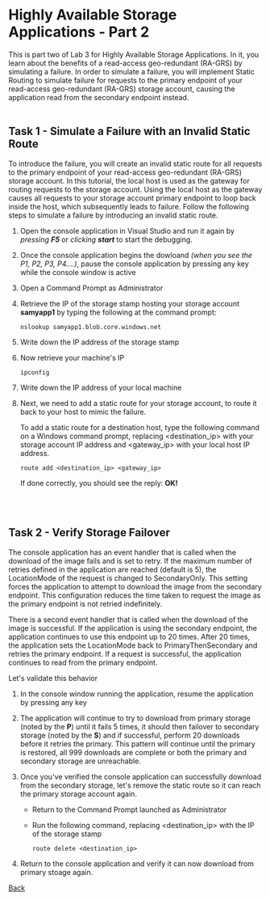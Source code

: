 # Highly Available Storage Applications - Part 2

This is part two of Lab 3 for Highly Available Storage Applications. In it, you learn about the benefits of a read-access geo-redundant (RA-GRS) by simulating a failure.
In order to simulate a failure, you will implement Static Routing to simulate failure for requests to the primary endpoint of your read-access geo-redundant (RA-GRS) storage account, causing the application read from the secondary endpoint instead.
<br><br />

## Task 1 - Simulate a Failure with an Invalid Static Route

To introduce the failure, you will create an invalid static route for all requests to the primary endpoint of your read-access geo-redundant (RA-GRS) storage account. In this tutorial, the local host is used as the gateway for routing requests to the storage account. Using the local host as the gateway causes all requests to your storage account primary endpoint to loop back inside the host, which subsequently leads to failure. Follow the following steps to simulate a failure by introducing an invalid static route.

1. Open the console application in Visual Studio and run it again by *pressing **F5*** or *clicking **start*** to start the debugging.
2. Once the console application begins the dowloand *(when you see the P1, P2, P3, P4....)*, pause the console application by pressing any key while the console window is active
3. Open a Command Prompt as Administrator
4. Retrieve the IP of the storage stamp hosting your storage account **samyapp1** by typing the following at the command prompt:
   
   `nslookup samyapp1.blob.core.windows.net`

5. Write down the IP address of the storage stamp
6. Now retrieve your machine's IP

   `ipconfig`

7. Write down the IP address of your local machine
8. Next, we need to add a static route for your storage account, to route it back to your host to mimic the failure.

   To add a static route for a destination host, type the following command on a Windows command prompt, replacing <destination_ip> with your storage account IP address and <gateway_ip> with your local host IP address.
 
   `route add <destination_ip> <gateway_ip>` 

   If done correctly, you should see the reply: **OK!**

<br><br />

## Task 2 - Verify Storage Failover

The console application has an event handler that is called when the download of the image fails and is set to retry. If the maximum number of retries defined in the application are reached (default is 5), the LocationMode of the request is changed to SecondaryOnly. This setting forces the application to attempt to download the image from the secondary endpoint. This configuration reduces the time taken to request the image as the primary endpoint is not retried indefinitely. 


There is a second event handler that is called when the download of the image is successful. If the application is using the secondary endpoint, the application continues to use this endpoint up to 20 times. After 20 times, the application sets the LocationMode back to PrimaryThenSecondary and retries the primary endpoint. If a request is successful, the application continues to read from the primary endpoint.

Let's validate this behavior

1. In the console window running the application, resume the application by pressing any key
2. The application will continue to try to download from primary storage (noted by the **P**) until it fails 5 times, it should then failover to secondary storage (noted by the **S**) and if successful, perform 20 downloads before it retries the primary.  This pattern will continue until the primary is restored, all 999 downloads are complete or both the primary and secondary storage are unreachable.
3. Once you've verified the console application can successfully download from the secondary storage, let's remove the static route so it can reach the primary storage account again.
   - Return to the Command Prompt launched as Administrator
   - Run the following command, replacing <destination_ip> with the IP of the storage stamp
     
     `route delete <destination_ip>`

4. Return to the console application and verify it can now download from primary stoage again.


[Back](index.md)


